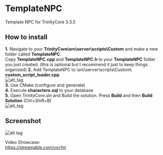 # TemplateNPC
Template NPC for TrinityCore 3.3.5  
  
  
## How to install  
**1.** Navigate to your **TrinityCore\src\server\scripts\Custom** and make a new folder called **TemplateNPC**.  
Copy **TemplateNPC.cpp** and **TemplateNPC.h** to your **TemplateNPC** folder you just created.  (this is optional but I recommend it just to keep things organized)
**2.** Add TemplateNPC to \src\server\scripts\Custom\ **custom_script_loader.cpp**  
![alt_tag](https://i.ibb.co/VHm8PjH/custom-script-loader.png)  
**3.** Use CMake (configure and generate)  
**4.** Execute **characters.sql** to your database  
**5.** Open TrinityCore.sln and Build the solution. Press **Build** and then **Build Solution** (Ctrl+Shift+B)  
![alt_tag](https://i.ibb.co/R2m3Rwy/build-solution.png)
  

  
## Screenshot
![alt tag](https://image.ibb.co/nGfeYn/template_Npc.png)  
  
Video Showcase:  
https://streamable.com/yxv1m
